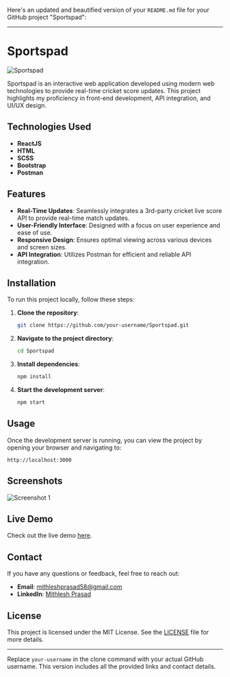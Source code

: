 Here's an updated and beautified version of your `README.md` file for your GitHub project "Sportspad":

---

# Sportspad

![Sportspad](https://profoliomith.netlify.app/static/media/sportspad.b0bcb202efc20701463d.jpeg)

Sportspad is an interactive web application developed using modern web technologies to provide real-time cricket score updates. This project highlights my proficiency in front-end development, API integration, and UI/UX design.

## Technologies Used
- **ReactJS**
- **HTML**
- **SCSS**
- **Bootstrap**
- **Postman**

## Features
- **Real-Time Updates**: Seamlessly integrates a 3rd-party cricket live score API to provide real-time match updates.
- **User-Friendly Interface**: Designed with a focus on user experience and ease of use.
- **Responsive Design**: Ensures optimal viewing across various devices and screen sizes.
- **API Integration**: Utilizes Postman for efficient and reliable API integration.

## Installation

To run this project locally, follow these steps:

1. **Clone the repository**:
    ```bash
    git clone https://github.com/your-username/Sportspad.git
    ```
2. **Navigate to the project directory**:
    ```bash
    cd Sportspad
    ```
3. **Install dependencies**:
    ```bash
    npm install
    ```
4. **Start the development server**:
    ```bash
    npm start
    ```

## Usage

Once the development server is running, you can view the project by opening your browser and navigating to:
```
http://localhost:3000
```

## Screenshots

![Screenshot 1](https://profoliomith.netlify.app/static/media/sportspad.b0bcb202efc20701463d.jpeg)

## Live Demo

Check out the live demo [here](https://www.sportspad.com/).

## Contact

If you have any questions or feedback, feel free to reach out:

- **Email**: mithleshprasad58@gmail.com
- **LinkedIn**: [Mithlesh Prasad](https://www.linkedin.com/in/mithlesh-prasad-5a68a41a3/)

## License

This project is licensed under the MIT License. See the [LICENSE](LICENSE) file for more details.

---

Replace `your-username` in the clone command with your actual GitHub username. This version includes all the provided links and contact details.
